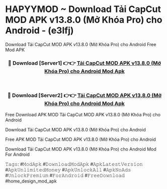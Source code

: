 # HAPYYMOD ~ Download Tải CapCut MOD APK v13.8.0 (Mở Khóa Pro) cho Android - (e3lfj)
Download Tải CapCut MOD APK v13.8.0 (Mở Khóa Pro) cho Android Free Mod APK

<div align="center">
<h3>🔴 Download [Server1] 👉👉 <a href="https://apk-comot.site?title=Tải_CapCut_MOD_APK_v13.8.0_(Mở_Khóa_Pro)_cho_Android">Tải CapCut MOD APK v13.8.0 (Mở Khóa Pro) cho Android Mod Apk</a></h3><br>

<h3>🔴 Download [Server2] 👉👉 <a href="https://apk-comot.site?title=Tải_CapCut_MOD_APK_v13.8.0_(Mở_Khóa_Pro)_cho_Android">Tải CapCut MOD APK v13.8.0 (Mở Khóa Pro) cho Android Mod Apk</a></h3>
</div>


Free Download APK MOD Tải CapCut MOD APK v13.8.0 (Mở Khóa Pro) cho Android

Download Tải CapCut MOD APK v13.8.0 (Mở Khóa Pro) cho Android 

Free APK MOD Tải CapCut MOD APK v13.8.0 (Mở Khóa Pro) cho Android 

Download Tải CapCut MOD APK v13.8.0 (Mở Khóa Pro) cho Android Mod For Android

𝚃𝚊𝚐𝚜: #𝙼𝚘𝚍𝙰𝚙𝚔 #𝙳𝚘𝚠𝚗𝚕𝚘𝚊𝚍𝙼𝚘𝚍𝙰𝚙𝚔 #𝙰𝚙𝚔𝙻𝚊𝚝𝚎𝚜𝚝𝚅𝚎𝚛𝚜𝚒𝚘𝚗 #𝙰𝚙𝚔𝚄𝚗𝚕𝚒𝚖𝚒𝚝𝚎𝚍𝙼𝚘𝚗𝚎𝚢 #𝙰𝚙𝚔𝚄𝚗𝚕𝚘𝚌𝚔𝙰𝚕𝚕 #𝙰𝚙𝚔𝙽𝚘𝙰𝚍𝚜 #𝚄𝚗𝚕𝚘𝚌𝚔𝙿𝚛𝚎𝚖𝚒𝚞𝚖 #𝙵𝚘𝚛𝙰𝚗𝚍𝚛𝚘𝚒𝚍 #𝙵𝚛𝚎𝚎𝙳𝚘𝚠𝚗𝚕𝚘𝚊𝚍 #home_design_mod_apk